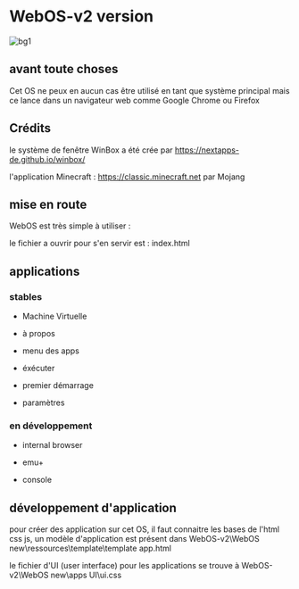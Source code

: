 # WebOS-v2 version
![bg1](https://user-images.githubusercontent.com/77587065/147602200-223ff2ba-8eff-4b8d-bab2-e7517ac083c1.png)
## avant toute choses
Cet OS ne peux en aucun cas être utilisé en tant que système principal mais ce lance dans un navigateur web comme Google Chrome ou Firefox
## Crédits
le système de fenêtre WinBox a été crée par https://nextapps-de.github.io/winbox/

l'application Minecraft : https://classic.minecraft.net par Mojang
## mise en route
WebOS est très simple à utiliser :

le fichier a ouvrir pour s'en servir est : index.html
## applications
### stables
- Machine Virtuelle

- à propos

- menu des apps

- éxécuter

- premier démarrage

- paramètres

### en développement
- internal browser

- emu+

- console

## développement d'application

pour créer des application sur cet OS, il faut connaitre les bases de l'html css js, un modèle d'application est présent dans WebOS-v2\WebOS new\ressources\template\template app.html

le fichier d'UI (user interface) pour les applications se trouve à WebOS-v2\WebOS new\apps UI\ui.css
